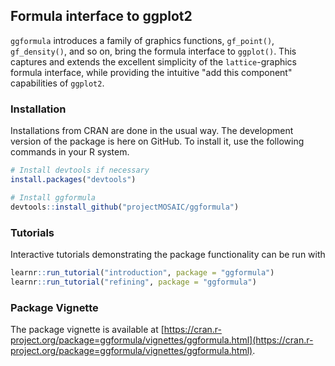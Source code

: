 
## Formula interface to ggplot2

`ggformula` introduces a family of graphics functions, `gf_point()`,
`gf_density()`, and so on, bring the formula interface to `ggplot()`. This
captures and extends the excellent simplicity of the `lattice`-graphics formula
interface, while providing the intuitive "add this component" capabilities of
`ggplot2`.

### Installation

Installations from CRAN are done in the usual way. The development version of
the package is here on GitHub. To install it, use the following commands in your
R system.

```r
# Install devtools if necessary
install.packages("devtools")

# Install ggformula
devtools::install_github("projectMOSAIC/ggformula")
```

### Tutorials

Interactive tutorials demonstrating the package functionality can be run with

```r
learnr::run_tutorial("introduction", package = "ggformula")
learnr::run_tutorial("refining", package = "ggformula")
```

### Package Vignette

The package vignette is available at [https://cran.r-project.org/package=ggformula/vignettes/ggformula.html](https://cran.r-project.org/package=ggformula/vignettes/ggformula.html).
